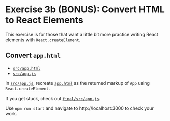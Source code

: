 # Exercise 3b (BONUS): Convert HTML to React Elements

This exercise is for those that want a little bit more practice writing React elements with `React.createElement`.

## Convert `app.html`

- [`src/app.html`](./src/app.html)
- [`src/app.js`](./src/app.js)

In [`src/app.js`](./src/app.js), recreate [`app.html`](./src/app.html) as the returned markup of `App` using `React.createElement`.

If you get stuck, check out [`final/src/app.js`](./final/src/app.js).

Use `npm run start` and navigate to http://localhost:3000 to check your work.